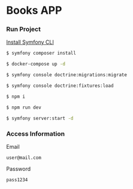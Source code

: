 # Books APP

### Run Project

[Install Symfony CLI](https://symfony.com/download)

```bash
$ symfony composer install
```

```bash
$ docker-compose up -d
```

```bash
$ symfony console doctrine:migrations:migrate
```

```bash
$ symfony console doctrine:fixtures:load 
```

```bash
$ npm i
```

```bash
$ npm run dev
```

```bash
$ symfony server:start -d
```

### Access Information

Email
```
user@mail.com
```

Password
```
pass1234
```